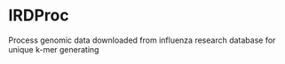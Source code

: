 # IRDProc
Process genomic data downloaded from influenza research database for unique k-mer generating
